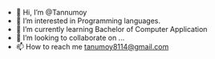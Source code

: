 - 👋 Hi, I’m @Tannumoy
- 👀 I’m interested in Programming languages. 
- 🌱 I’m currently learning Bachelor of Computer Application
- 💞️ I’m looking to collaborate on ...
- 📫 How to reach me tanumoy8114@gmail.com

<!---
Xhacker8114/Xhacker8114 is a ✨ special ✨ repository because its `README.md` (this file) appears on your GitHub profile.
You can click the Preview link to take a look at your changes.
--->
